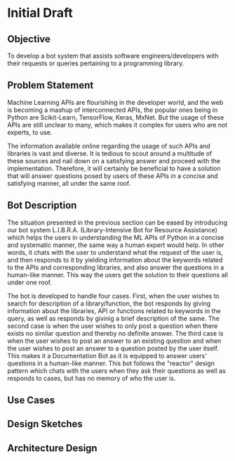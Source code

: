 # Initial Draft 

## Objective 
To develop a bot system that assists software engineers/developers with their requests or queries pertaining to a programming library.

## Problem Statement  
Machine Learning APIs are flourishing in the developer world, and the web is becoming a mashup of interconnected APIs, the popular ones being in Python are Scikit-Learn, TensorFlow, Keras, MxNet. But the usage of these APIs are still unclear to many, which makes it complex for users who are not experts, to use. 

The information available online regarding the usage of such APIs and libraries is vast and diverse. It is tedious to scout around a multitude of these sources and nail down on a satisfying answer and proceed with the implementation. Therefore, it will certainly be beneficial to have a solution that will answer questions posed by users of these APIs in a concise and satisfying manner, all under the same roof.  

## Bot Description

The situation presented in the previous section can be eased by introducing our bot system L.I.B.R.A. (Library-Intensive Bot for Resource Assistance) which helps the users in understanding the ML APIs of Python in a concise and systematic manner, the same way a human expert would help. In other words, it chats with the user to understand what the request of the user is, and then responds to it by yielding information about the keywords related to the APIs and corresponding libraries, and also answer the questions in a human-like manner. This way the users get the solution to their questions all under one roof.
 
The bot is developed to handle four cases. First, when the user wishes to search for description of a library/function, the bot responds by giving information about the libraries, API or functions related to keywords in the query, as well as responds by givinig a brief description of the same. The second case is when the user wishes to only post a question when there exists no similar question and thereby no definite answer. The third case is when the user wishes to post an answer to an existing question and when the user wishes to post an answer to a question posted by the user itself. This makes it a Documentation Bot as it is equipped to answer users' questions in a human-like manner. This bot follows the "reactor" design pattern which chats with the users when they ask their questions as well as responds to cases, but has no memory of who the user is.



## Use Cases 
## Design Sketches 
## Architecture Design 


